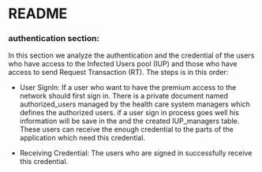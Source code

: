 # README
### authentication section:
In this section we analyze the authentication and the credential of the users who have access to the Infected Users pool (IUP) and those who have access to send Request Transaction (RT).
The steps is in this order:

- User SignIn: If a user who want to have the premium access to the network should first sign in. There is a private document named authorized_users managed by the health care system managers which defines the authorized users.
if a user sign in process goes well his information will be save in the and the created IUP_managers table. These users can receive the enough credential to the parts of the application which need this credential.

- Receiving Credential: The users who are signed in successfully receive this credential.